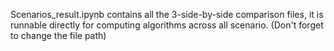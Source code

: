 Scenarios_result.ipynb contains all the 3-side-by-side comparison files, it is runnable directly for computing algorithms across all scenario. (Don't forget to change the file path)
